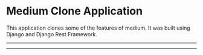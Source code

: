 # Medium Clone Application

This application clones some of the features of medium. It was built using Django and Django Rest Framework.
___
___

```

```
